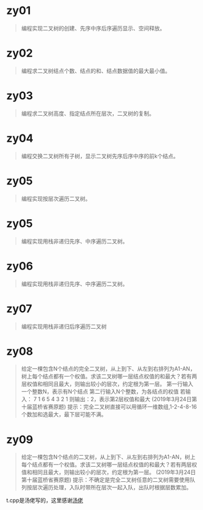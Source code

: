 # zy01

> 编程实现二叉树的创建、先序中序后序遍历显示、空间释放。



# zy02

> 编程求二叉树结点个数、结点的和、结点数据值的最大最小值。



# zy03

> 编程求二叉树高度、指定结点所在层次，二叉树的复制。



# zy04

> 编程交换二叉树所有子树，显示二叉树先序后序中序的前k个结点。



# zy05

> 编程实现按层次遍历二叉树。



# zy05

>编程实现用栈非递归先序、中序遍历二叉树。



# zy06

>编程实现用栈非递归先序、中序遍历二叉树。



# zy07

> 编程实现用栈非递归后序遍历二叉树



# zy08

>给定一棵包含N个结点的完全二叉树，从上到下、从左到右排列为A1-AN，树上每个结点都有一个权值。求该二叉树哪一层结点权值的和最大？若有两层权值和相同且最大，则输出较小的层次，约定根为第一层。
>第一行输入一个整数N，表示有N个结点
>第二行输入N个整数，为各结点的权值
>若输入：
>7
>1 6 5 4 3 2 1
>则输出：2，表示第2层权值和最大
>(2019年3月24日第十届蓝桥省赛原题)
>提示：完全二叉树直接可以用循环一维数组,1-2-4-8-16个数加和选最大，最下层可能不满。



# zy09

> 给定一棵包含N个结点的二叉树，从上到下、从左到右排列为A1-AN，树上每个结点都有一个权值。求该二叉树哪一层结点权值的和最大？若有两层权值和相同且最大，则输出较小的层次，约定根为第一层。 (2019年3月24日第十届蓝桥省赛原题) 提示：不确定是完全二叉树任意的二叉树需要使用队列按层次遍历处理，入队时带所在层次一起入队，出队时根据层数累加。



t.cpp是汤佬写的，这里感谢[汤佬](https://github.com/tatianyi)